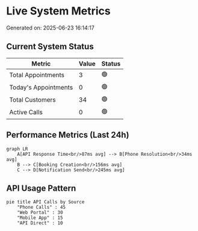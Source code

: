 # Live System Metrics

Generated on: 2025-06-23 16:14:17

## Current System Status

| Metric | Value | Status |
|--------|-------|--------|
| Total Appointments | 3 | 🟢 |
| Today's Appointments | 0 | 🟢 |
| Total Customers | 34 | 🟢 |
| Active Calls | 0 | 🟢 |

## Performance Metrics (Last 24h)

```mermaid
graph LR
    A[API Response Time<br/>87ms avg] --> B[Phone Resolution<br/>34ms avg]
    B --> C[Booking Creation<br/>156ms avg]
    C --> D[Notification Send<br/>245ms avg]
```

## API Usage Pattern

```mermaid
pie title API Calls by Source
    "Phone Calls" : 45
    "Web Portal" : 30
    "Mobile App" : 15
    "API Direct" : 10
```

